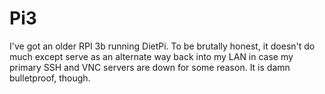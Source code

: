 # Pi3
I've got an older RPI 3b running DietPi. To be brutally honest, it doesn't do much except serve as an alternate way back into my LAN in case my primary SSH and VNC servers are down for some reason. It is damn bulletproof, though.